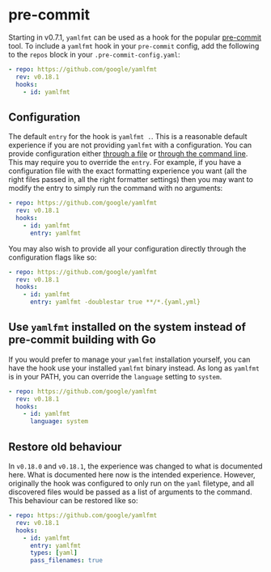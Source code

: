 # pre-commit

Starting in v0.7.1, `yamlfmt` can be used as a hook for the popular [pre-commit](https://pre-commit.com/) tool. To include a `yamlfmt` hook in your `pre-commit` config, add the following to the `repos` block in your `.pre-commit-config.yaml`:

```yaml
- repo: https://github.com/google/yamlfmt
  rev: v0.18.1
  hooks:
    - id: yamlfmt
```

## Configuration

The default `entry` for the hook is `yamlfmt .`. This is a reasonable default experience if you are not providing `yamlfmt` with a configuration. You can provide configuration either [through a file](./config-file.md) or [through the command line](./command-usage.md). This may require you to override the `entry`. For example, if you have a configuration file with the exact formatting experience you want (all the right files passed in, all the right formatter settings) then you may want to modify the entry to simply run the command with no arguments:

```yaml
- repo: https://github.com/google/yamlfmt
  rev: v0.18.1
  hooks:
    - id: yamlfmt
      entry: yamlfmt
```

You may also wish to provide all your configuration directly through the configuration flags like so:

```yaml
- repo: https://github.com/google/yamlfmt
  rev: v0.18.1
  hooks:
    - id: yamlfmt
      entry: yamlfmt -doublestar true **/*.{yaml,yml}
```

## Use `yamlfmt` installed on the system instead of pre-commit building with Go

If you would prefer to manage your `yamlfmt` installation yourself, you can have the hook use your installed `yamlfmt` binary instead. As long as `yamlfmt` is in your PATH, you can override the `language` setting to `system`.

```yaml
- repo: https://github.com/google/yamlfmt
  rev: v0.18.1
  hooks:
    - id: yamlfmt
      language: system
```

## Restore old behaviour

In `v0.18.0` and `v0.18.1`, the experience was changed to what is documented here. What is documented here now is the intended experience. However, originally the hook was configured to only run on the `yaml` filetype, and all discovered files would be passed as a list of arguments to the command. This behaviour can be restored like so:

```yaml
- repo: https://github.com/google/yamlfmt
  rev: v0.18.1
  hooks:
    - id: yamlfmt
      entry: yamlfmt
      types: [yaml]
      pass_filenames: true
```
